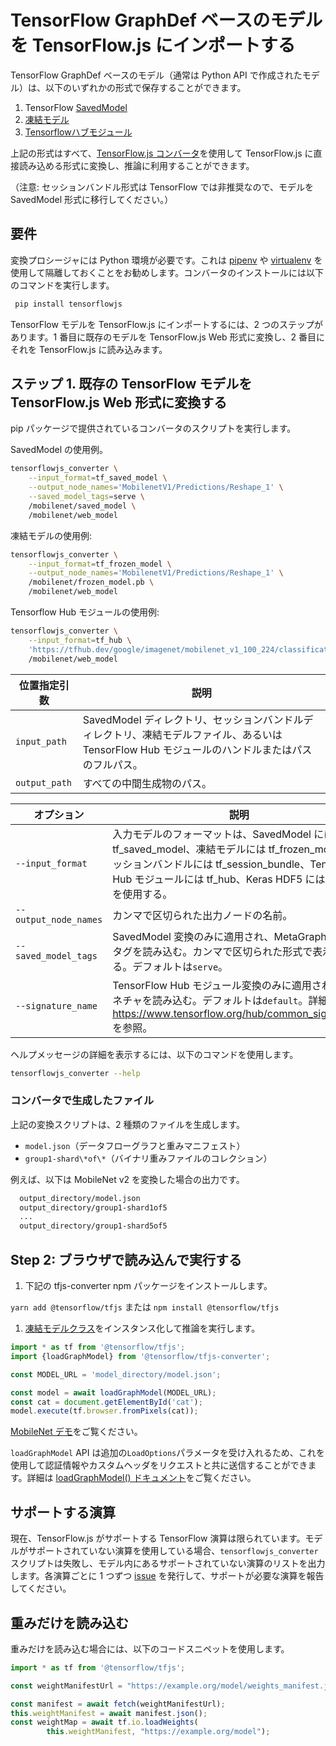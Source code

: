 # TensorFlow GraphDef ベースのモデルを TensorFlow.js にインポートする

TensorFlow GraphDef ベースのモデル（通常は Python API で作成されたモデル）は、以下のいずれかの形式で保存することができます。

1. TensorFlow [SavedModel](https://www.tensorflow.org/programmers_guide/saved_model#overview_of_saving_and_restoring_models)
2. [凍結モデル](https://www.tensorflow.org/mobile/prepare_models#how_do_you_get_a_model_you_can_use_on_mobile)
3. [Tensorflowハブモジュール](https://www.tensorflow.org/hub/)

上記の形式はすべて、[TensorFlow.js コンバータ](https://github.com/tensorflow/tfjs/tree/master/tfjs-converter)を使用して TensorFlow.js に直接読み込める形式に変換し、推論に利用することができます。

（注意: セッションバンドル形式は TensorFlow では非推奨なので、モデルを SavedModel 形式に移行してください。）

## 要件

変換プロシージャには Python 環境が必要です。これは [pipenv](https://github.com/pypa/pipenv) や [virtualenv](https://virtualenv.pypa.io) を使用して隔離しておくことをお勧めします。コンバータのインストールには以下のコマンドを実行します。

```bash
 pip install tensorflowjs
```

TensorFlow モデルを TensorFlow.js にインポートするには、2 つのステップがあります。1 番目に既存のモデルを TensorFlow.js Web 形式に変換し、2 番目にそれを TensorFlow.js に読み込みます。

## ステップ 1. 既存の TensorFlow モデルを TensorFlow.js Web 形式に変換する

pip パッケージで提供されているコンバータのスクリプトを実行します。

SavedModel の使用例。

```bash
tensorflowjs_converter \
    --input_format=tf_saved_model \
    --output_node_names='MobilenetV1/Predictions/Reshape_1' \
    --saved_model_tags=serve \
    /mobilenet/saved_model \
    /mobilenet/web_model
```

凍結モデルの使用例:

```bash
tensorflowjs_converter \
    --input_format=tf_frozen_model \
    --output_node_names='MobilenetV1/Predictions/Reshape_1' \
    /mobilenet/frozen_model.pb \
    /mobilenet/web_model
```

Tensorflow Hub モジュールの使用例:

```bash
tensorflowjs_converter \
    --input_format=tf_hub \
    'https://tfhub.dev/google/imagenet/mobilenet_v1_100_224/classification/1' \
    /mobilenet/web_model
```

位置指定引数 | 説明
--- | ---
`input_path` | SavedModel ディレクトリ、セッションバンドルディレクトリ、凍結モデルファイル、あるいは TensorFlow Hub モジュールのハンドルまたはパスのフルパス。
`output_path` | すべての中間生成物のパス。

オプション | 説明
--- | ---
`--input_format` | 入力モデルのフォーマットは、SavedModel には tf_saved_model、凍結モデルには tf_frozen_model、セッションバンドルには tf_session_bundle、TensorFlow Hub モジュールには tf_hub、Keras HDF5 には Keras を使用する。
`--output_node_names` | カンマで区切られた出力ノードの名前。
`--saved_model_tags` | SavedModel 変換のみに適用され、MetaGraphDef のタグを読み込む。カンマで区切られた形式で表示される。デフォルトは`serve`。
`--signature_name` | TensorFlow Hub モジュール変換のみに適用され、シグネチャを読み込む。デフォルトは`default`。詳細は https://www.tensorflow.org/hub/common_signatures/ を参照。

ヘルプメッセージの詳細を表示するには、以下のコマンドを使用します。

```bash
tensorflowjs_converter --help
```

### コンバータで生成したファイル

上記の変換スクリプトは、2 種類のファイルを生成します。

- `model.json`（データフローグラフと重みマニフェスト）
- `group1-shard\*of\*`（バイナリ重みファイルのコレクション）

例えば、以下は MobileNet v2 を変換した場合の出力です。

```html
  output_directory/model.json
  output_directory/group1-shard1of5
  ...
  output_directory/group1-shard5of5
```

## Step 2: ブラウザで読み込んで実行する

1. 下記の tfjs-converter npm パッケージをインストールします。

`yarn add @tensorflow/tfjs` または `npm install @tensorflow/tfjs`

1. [凍結モデルクラス](https://github.com/tensorflow/tfjs-converter/blob/master/src/executor/frozen_model.ts)をインスタンス化して推論を実行します。

```js
import * as tf from '@tensorflow/tfjs';
import {loadGraphModel} from '@tensorflow/tfjs-converter';

const MODEL_URL = 'model_directory/model.json';

const model = await loadGraphModel(MODEL_URL);
const cat = document.getElementById('cat');
model.execute(tf.browser.fromPixels(cat));
```

[MobileNet デモ](https://github.com/tensorflow/tfjs/tree/master/tfjs-converter/demo/mobilenet)をご覧ください。

`loadGraphModel` API は追加の`LoadOptions`パラメータを受け入れるため、これを使用して認証情報やカスタムヘッダをリクエストと共に送信することができます。詳細は [loadGraphModel() ドキュメント](https://js.tensorflow.org/api/1.0.0/#loadGraphModel)をご覧ください。

## サポートする演算

現在、TensorFlow.js がサポートする TensorFlow 演算は限られています。モデルがサポートされていない演算を使用している場合、`tensorflowjs_converter` スクリプトは失敗し、モデル内にあるサポートされていない演算のリストを出力します。各演算ごとに 1 つずつ [issue](https://github.com/tensorflow/tfjs/issues) を発行して、サポートが必要な演算を報告してください。

## 重みだけを読み込む

重みだけを読み込む場合には、以下のコードスニペットを使用します。

```js
import * as tf from '@tensorflow/tfjs';

const weightManifestUrl = "https://example.org/model/weights_manifest.json";

const manifest = await fetch(weightManifestUrl);
this.weightManifest = await manifest.json();
const weightMap = await tf.io.loadWeights(
        this.weightManifest, "https://example.org/model");
```
